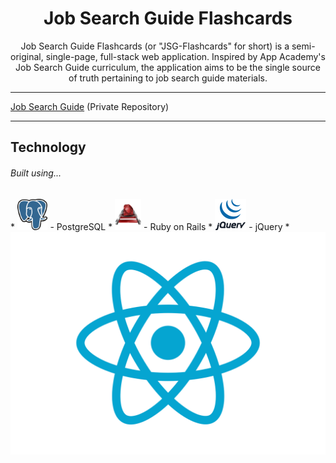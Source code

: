<h1 align="center"><strong>Job Search Guide Flashcards</strong></h1>

<center>Job Search Guide Flashcards (or "JSG-Flashcards" for short) is a semi-original, single-page, full-stack web application. Inspired by App Academy's Job Search Guide curriculum, the application aims to be the single source of truth pertaining to job search guide materials.</center>

---

[Job Search Guide](https://github.com/appacademy/job-search-guide) (Private Repository)

---

## Technology

<h6>Built using...</h6>
* <img src="https://raw.githubusercontent.com/Kelvin-K-Cho/jsg-flashcards/master/images/PostgreSQL.png" height="50"> - PostgreSQL
* <img src="https://raw.githubusercontent.com/Kelvin-K-Cho/jsg-flashcards/master/images/RubyOnRails.png" height="50" width="42"> - Ruby on Rails
* <img src="https://raw.githubusercontent.com/Kelvin-K-Cho/jsg-flashcards/master/images/jQuery.gif" height="50"> - jQuery
* <img src="https://raw.githubusercontent.com/Kelvin-K-Cho/jsg-flashcards/master/images/React.png" - React
* <img src="https://raw.githubusercontent.com/Kelvin-K-Cho/jsg-flashcards/master/images/Redux.png" - Redux
*
